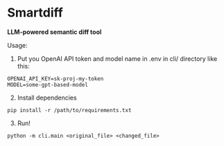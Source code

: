 # Smartdiff

**LLM-powered semantic diff tool**



Usage: 
1. Put you OpenAI API token and model name in .env in cli/ directory like this:
```
OPENAI_API_KEY=sk-proj-my-token
MODEL=some-gpt-based-model
```

2. Install dependencies
```
pip install -r /path/to/requirements.txt
```

3. Run!
```
python -m cli.main <original_file> <changed_file>
```
